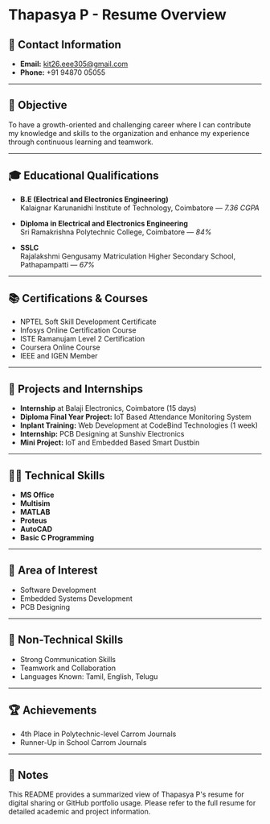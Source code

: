 # Thapasya P - Resume Overview

## 📧 Contact Information
- **Email:** kit26.eee305@gmail.com  
- **Phone:** +91 94870 05055  

---

## 🎯 Objective
To have a growth-oriented and challenging career where I can contribute my knowledge and skills to the organization and enhance my experience through continuous learning and teamwork.

---

## 🎓 Educational Qualifications
- **B.E (Electrical and Electronics Engineering)**  
  Kalaignar Karunanidhi Institute of Technology, Coimbatore — *7.36 CGPA*

- **Diploma in Electrical and Electronics Engineering**  
  Sri Ramakrishna Polytechnic College, Coimbatore — *84%*

- **SSLC**  
  Rajalakshmi Gengusamy Matriculation Higher Secondary School, Pathapampatti — *67%*

---

## 📚 Certifications & Courses
- NPTEL Soft Skill Development Certificate
- Infosys Online Certification Course
- ISTE Ramanujam Level 2 Certification
- Coursera Online Course
- IEEE and IGEN Member

---

## 💼 Projects and Internships
- **Internship** at Balaji Electronics, Coimbatore (15 days)
- **Diploma Final Year Project:** IoT Based Attendance Monitoring System
- **Inplant Training:** Web Development at CodeBind Technologies (1 week)
- **Internship:** PCB Designing at Sunshiv Electronics
- **Mini Project:** IoT and Embedded Based Smart Dustbin

---

## 🧑‍💻 Technical Skills
- **MS Office**
- **Multisim**
- **MATLAB**
- **Proteus**
- **AutoCAD**
- **Basic C Programming**

---

## 🔧 Area of Interest
- Software Development  
- Embedded Systems Development  
- PCB Designing

---

## 🎯 Non-Technical Skills
- Strong Communication Skills
- Teamwork and Collaboration
- Languages Known: Tamil, English, Telugu

---

## 🏆 Achievements
- 4th Place in Polytechnic-level Carrom Journals
- Runner-Up in School Carrom Journals

---

## 📌 Notes
This README provides a summarized view of Thapasya P's resume for digital sharing or GitHub portfolio usage. Please refer to the full resume for detailed academic and project information.
